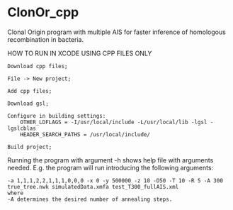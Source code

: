 # ClonOr_cpp

Clonal Origin program with multiple AIS for faster inference of homologous recombination in bacteria.

HOW TO RUN IN XCODE USING CPP FILES ONLY

	Download cpp files;

	File -> New project;

	Add cpp files;

	Download gsl;

	Configure in building settings:
		OTHER_LDFLAGS = -I/usr/local/include -L/usr/local/lib -lgsl -lgslcblas
		HEADER_SEARCH_PATHS = /usr/local/include/
  
	Build project;
	
Running the program with argument -h shows help file with arguments needed. E.g. the program will run introducing the following arguments:
	
	-a 1,1,1,2,2,1,1,1,0,0,0 -x 0 -y 500000 -z 10 -D50 -T 10 -R 5 -A 300 true_tree.nwk simulatedData.xmfa test_T300_fullAIS.xml
	where
	-A determines the desired number of annealing steps.

